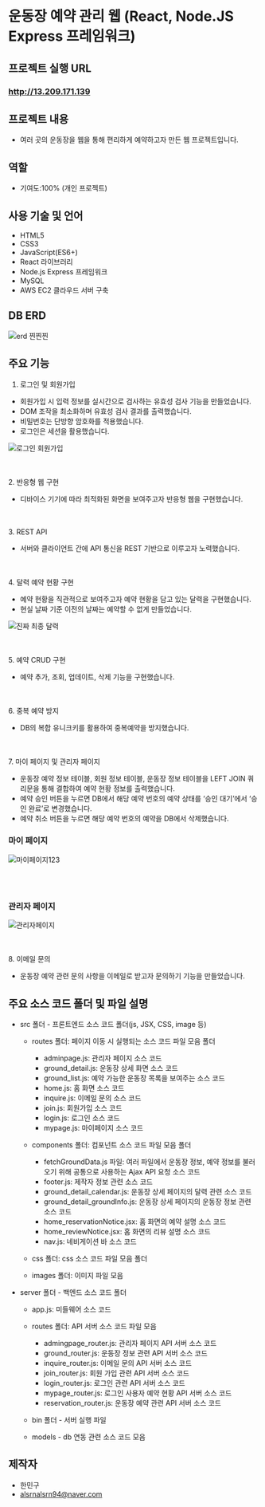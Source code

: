 # 운동장 예약 관리 웹 (React, Node.JS Express 프레임워크)


## 프로젝트 실행 URL

### http://13.209.171.139


## 프로젝트 내용
- 여러 곳의 운동장을 웹을 통해 편리하게 예약하고자 만든 웹 프로젝트입니다.


## 역할
- 기여도:100% (개인 프로젝트)


## 사용 기술 및 언어
  - HTML5
  - CSS3
  - JavaScript(ES6+)
  - React 라이브러리
  - Node.js Express 프레임워크
  - MySQL
  - AWS EC2 클라우드 서버 구축
  
  
## DB ERD

![erd 찐찐찐](https://user-images.githubusercontent.com/46620616/104605058-60582b80-56c1-11eb-8c82-afb5c5317db1.png)



## 주요 기능
1. 로그인 및 회원가입
 - 회원가입 시 입력 정보를 실시간으로 검사하는 유효성 검사 기능을 만들었습니다.
 - DOM 조작을 최소화하며 유효성 검사 결과를 출력했습니다.
 - 비밀번호는 단방향 암호화를 적용했습니다.
 - 로그인은 세션을 활용했습니다.
 
 ![로그인 회원가입](https://user-images.githubusercontent.com/46620616/104114392-4af0a380-5347-11eb-9b57-1dce82023146.JPG)
 

 <br></br>
2. 반응형 웹 구현
 - 디바이스 기기에 따라 최적화된 화면을 보여주고자 반응형 웹을 구현했습니다.
 
 <br></br>
3. REST API
 - 서버와 클라이언트 간에 API 통신을 REST 기반으로 이루고자 노력했습니다.
 
 <br></br>
4. 달력 예약 현황 구현
 - 예약 현황을 직관적으로 보여주고자 예약 현황을 담고 있는 달력을 구현했습니다.
 - 현실 날짜 기준 이전의 날짜는 예약할 수 없게 만들었습니다.
 
![진짜 최종 달력](https://user-images.githubusercontent.com/46620616/104114922-15e74f80-534d-11eb-90a8-6b776fa585a3.JPG)
 
 
 <br></br> 
5. 예약 CRUD 구현
 - 예약 추가, 조회, 업데이트, 삭제 기능을 구현했습니다.
 
 <br></br>
6. 중복 예약 방지
 - DB의 복합 유니크키를 활용하여 중복예약을 방지했습니다.
 
 <br></br>
7. 마이 페이지 및 관리자 페이지
 - 운동장 예약 정보 테이블, 회원 정보 테이블, 운동장 정보 테이블을 LEFT JOIN 쿼리문을 통해 결합하여 예약 현황 정보를 출력했습니다. 
 - 예약 승인 버튼을 누르면 DB에서 해당 예약 번호의 예약 상태를 ‘승인 대기’에서 ‘승인 완료’로 변경했습니다.
 - 예약 취소 버튼을 누르면 해당 예약 번호의 예약을 DB에서 삭제했습니다.
 
 ### 마이 페이지
 ![마이페이지123](https://user-images.githubusercontent.com/46620616/104600184-0739c900-56bc-11eb-9888-1fbf49c3c29c.JPG)
 
  <br></br>
  
 ### 관리자 페이지
 ![관리자페이지](https://user-images.githubusercontent.com/46620616/104605295-a8774e00-56c1-11eb-98f2-c239c01878a7.png)

 
 <br></br> 
8. 이메일 문의
 - 운동장 예약 관련 문의 사항을 이메일로 받고자 문의하기 기능을 만들었습니다.



## 주요 소스 코드 폴더 및 파일 설명

+ src 폴더 - 프론트엔드 소스 코드 폴더(js, JSX, CSS, image 등)

  - routes 폴더: 페이지 이동 시 실행되는 소스 코드 파일 모음 폴더
    - adminpage.js: 관리자 페이지 소스 코드
    - ground_detail.js: 운동장 상세 화면 소스 코드
    - ground_list.js: 예약 가능한 운동장 목록을 보여주는 소스 코드
    - home.js: 홈 화면 소스 코드
    - inquire.js: 이메일 문의 소스 코드
    - join.js: 회원가입 소스 코드
    - login.js: 로그인 소스 코드
    - mypage.js: 마이페이지 소스 코드
    
  - components 폴더: 컴포넌트 소스 코드 파일 모음 폴더
    - fetchGroundData.js 파일: 여러 파일에서 운동장 정보, 예약 정보를 불러오기 위해 공통으로 사용하는 Ajax API 요청 소스 코드
    - footer.js: 제작자 정보 관련 소스 코드
    - ground_detail_calendar.js: 운동장 상세 페이지의 달력 관련 소스 코드
    - ground_detail_groundInfo.js: 운동장 상세 페이지의 운동장 정보 관련 소스 코드
    - home_reservationNotice.jsx: 홈 화면의 예약 설명 소스 코드
    - home_reviewNotice.jsx: 홈 화면의 리뷰 설명 소스 코드
    - nav.js: 네비게이션 바 소스 코드
    
  + css 폴더: css 소스 코드 파일 모음 폴더
  
  + images 폴더: 이미지 파일 모음
  

+ server 폴더 - 백엔드 소스 코드 폴더

  + app.js: 미들웨어 소스 코드
  
  + routes 폴더: API 서버 소스 코드 파일 모음
  
    - admingpage_router.js: 관리자 페이지 API 서버 소스 코드
    - ground_router.js: 운동장 정보 관련 API 서버 소스 코드
    - inquire_router.js: 이메일 문의 API 서버 소스 코드
    - join_router.js: 회원 가입 관련 API 서버 소스 코드
    - login_router.js: 로그인 관련 API 서버 소스 코드
    - mypage_router.js: 로그인 사용자 예약 현황 API 서버 소스 코드
    - reservation_router.js: 운동장 예약 관련 API 서버 소스 코드

  
  + bin 폴더 - 서버 실행 파일
 
  + models - db 연동 관련 소스 코드 모음


## 제작자 
 - 한민구 
 - alsrnalsrn94@naver.com
